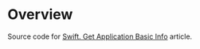 # Overview

Source code for [Swift. Get Application Basic Info](https://libertus.dev/posts/swift/app-info) article.
